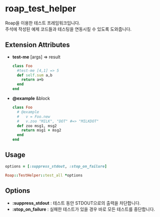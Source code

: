 roap_test_helper
====
Roap을 이용한 테스트 프레임워크입니다.<br>
주석에 작성된 예제 코드들과 테스팅을 연동시킬 수 있도록 도와줍니다.

Extension Attributes
----
* __test-me__ [args] => result

  ```rb
  class Foo
    #test-me [4,1] => 5
    def self.sum a,b
      return a+b
    end
  end
  ```
* __@example__ &block

  ```rb
  class Foo
    # @example
    #   v = Foo.new
    #   v.zoo "MILK", "DOT" #=> "MILKDOT"
    def zoo msg1, msg2
      return msg1 + msg2
    end
  end
  ```
  
Usage
----
```rb
options = [:suppress_stdout, :stop_on_failure]

Roap::TestHelper::test_all *options
```

Options
----
* __:suppress_stdout__ : 테스트 동안 STDOUT으로의 출력을 차단합니다.
* __:stop_on_failure__ : 실패한 테스트가 있을 경우 바로 모든 테스트를 중단합니다.
